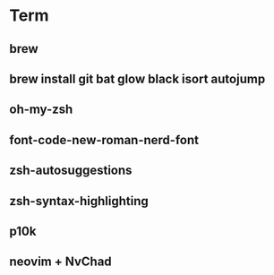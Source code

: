 # Term
## brew
## brew install git bat glow black isort autojump

## oh-my-zsh
## font-code-new-roman-nerd-font
## zsh-autosuggestions
## zsh-syntax-highlighting
## p10k
## neovim + NvChad
